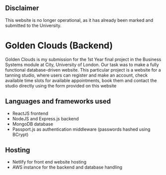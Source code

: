 ## Disclaimer
This website is no longer operational, as it has already been marked and submitted to the University. 

# Golden Clouds (Backend)
Golden Clouds is my submission for the 1st Year final project in the Business Systems module at City, University of London. Our task was to make a fully functional database-driven website. This particular project is a website for a tanning studio, where users can register and make an account, check available time slots for available appointments, book them and contact the studio directly using the form provided on this website

## Languages and frameworks used
* ReactJS frontend
* NodeJS and Express.js backend
* MongoDB database
* Passport.js as authentication middleware (passwords hashed using BCrypt)

## Hosting
* Netlify for front end website hosting
* AWS instance for the backend and database handling
